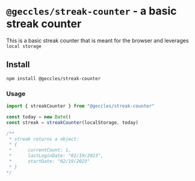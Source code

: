 # `@geccles/streak-counter` - a basic streak counter

This is a basic streak counter that is meant for the browser and leverages `local storage`

## Install

```shell
npm install @geccles/streak-counter
```

### Usage

```typescript
import { streakCounter } from "@geccles/streak-counter"

const today = new Date()
const streak = streakCounter(localStorage, today)

/** 
 * streak returns a object:
 * {
 *      currentCount: 1,
 *      lastLoginDate: "02/19/2023",
 *      startDate: "02/19/2023"
 * }
*/
```

